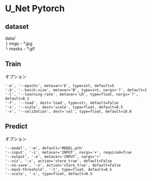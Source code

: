 # U_Net Pytorch

## dataset
data/   
 ├ imgs - *.jpg   
 └ masks - *.gif   

## Train
オプション
```
'-e', '--epochs', metavar='E', type=int, default=5 
'-b', '--batch-size', metavar='B', type=int, nargs='?', default=1
'-l', '--learning-rate', metavar='LR', type=float, nargs='?', default=0.1
'-f', '--load', dest='load', type=str, default=False
'-s', '--scale', dest='scale', type=float, default=0.5
'-v', '--validation', dest='val', type=float, default=10.0
```

## Predict
オプション
```
'--model', '-m', default='MODEL.pth'
'--input', '-i', metavar='INPUT', nargs='+', required=True
'--output', '-o', metavar='INPUT', nargs='+'
'--viz', '-v', action='store_true', default=False
'--no-save', '-n', action='store_true', default=False
'--mask-threshold', '-t', type=float, default=0.5
'--scale', '-s', type=float, default=0.5
```
